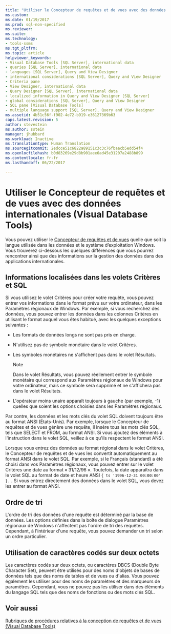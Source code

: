 ```yaml
---
title: "Utiliser le Concepteur de requêtes et de vues avec des données internationales | Microsoft Docs"
ms.custom: 
ms.date: 01/19/2017
ms.prod: sql-non-specified
ms.reviewer: 
ms.suite: 
ms.technology:
- tools-ssms
ms.tgt_pltfrm: 
ms.topic: article
helpviewer_keywords:
- Visual Database Tools [SQL Server], international data
- queries [SQL Server], international data
- languages [SQL Server], Query and View Designer
- international considerations [SQL Server], Query and View Designer
- Criteria pane
- View Designer, international data
- Query Designer [SQL Server], international data
- localized information in Query and View Designer [SQL Server]
- global considerations [SQL Server], Query and View Designer
- SQL pane [Visual Database Tools]
- multiple language support [SQL Server], Query and View Designer
ms.assetid: 4b51c56f-f902-4e72-b919-e36127369b63
caps.latest.revision: 5
author: stevestein
ms.author: sstein
manager: jhubbard
ms.workload: Inactive
ms.translationtype: Human Translation
ms.sourcegitcommit: 2edcce51c6822a89151c3c3c76fbaacb5edd54f4
ms.openlocfilehash: b0d83269e29d8b901aee6ad45e31207a2488b899
ms.contentlocale: fr-fr
ms.lasthandoff: 06/22/2017

---
```

# <a name="use-the-query-and-view-designer-with-international-data-visual-database-tools"></a>Utiliser le Concepteur de requêtes et de vues avec des données internationales (Visual Database Tools)
Vous pouvez utiliser le [Concepteur de requêtes et de vues](../../ssms/visual-db-tools/query-and-view-designer-tools-visual-database-tools.md) quelle que soit la langue utilisée dans les données et le système d’exploitation Windows. Vous trouverez ci-dessous les quelques différences que vous pourrez rencontrer ainsi que des informations sur la gestion des données dans des applications internationales.  
  
## <a name="localized-information-in-the-criteria-and-sql-panes"></a>Informations localisées dans les volets Critères et SQL  
Si vous utilisez le volet Critères pour créer votre requête, vous pouvez entrer vos informations dans le format prévu sur votre ordinateur, dans les Paramètres régionaux de Windows. Par exemple, si vous recherchez des données, vous pouvez entrer les données dans les colonnes Critères en utilisant le format auquel vous êtes habitué, avec les quelques exceptions suivantes :  
  
-   Les formats de données longs ne sont pas pris en charge.  
  
-   N'utilisez pas de symbole monétaire dans le volet Critères.  
  
-   Les symboles monétaires ne s'affichent pas dans le volet Résultats.  
  
    > [!NOTE]  
    > Dans le volet Résultats, vous pouvez réellement entrer le symbole monétaire qui correspond aux Paramètres régionaux de Windows pour votre ordinateur, mais ce symbole sera supprimé et ne s'affichera pas dans le volet Résultats.  
  
-   L'opérateur moins unaire apparaît toujours à gauche (par exemple, -1) quelles que soient les options choisies dans les Paramètres régionaux.  
  
Par contre, les données et les mots clés du volet SQL doivent toujours être au format ANSI (États-Unis). Par exemple, lorsque le Concepteur de requêtes et de vues génère une requête, il insère tous les mots clés SQL, tels que SELECT et FROM, au format ANSI. Si vous ajoutez des éléments à l'instruction dans le volet SQL, veillez à ce qu'ils respectent le format ANSI.  
  
Lorsque vous entrez des données au format régional dans le volet Critères, le Concepteur de requêtes et de vues les convertit automatiquement au format ANSI dans le volet SQL. Par exemple, si le Français (standard) a été choisi dans vos Paramètres régionaux, vous pouvez entrer sur le volet Critères une date au format « 31/12/96 ». Toutefois, la date apparaîtra dans le volet SQL au format de date et heure ANSI `{ ts '1996-12-31 00:00:00' }.` . Si vous entrez directement des données dans le volet SQL, vous devez les entrer au format ANSI.  
  
## <a name="sort-order"></a>Ordre de tri  
L'ordre de tri des données d'une requête est déterminé par la base de données. Les options définies dans la boîte de dialogue Paramètres régionaux de Windows n'affectent pas l'ordre de tri des requêtes. Cependant, à l'intérieur d'une requête, vous pouvez demander un tri selon un ordre particulier.  
  
## <a name="using-double-byte-characters"></a>Utilisation de caractères codés sur deux octets  
Les caractères codés sur deux octets, ou caractères DBCS (Double Byte Character Set), peuvent être utilisés pour des noms d'objets de bases de données tels que des noms de tables et de vues ou d'alias. Vous pouvez également les utiliser pour des noms de paramètres et des marqueurs de paramètres. Cependant, vous ne pouvez pas les utiliser dans des éléments du langage SQL tels que des noms de fonctions ou des mots clés SQL.  
  
## <a name="see-also"></a>Voir aussi  
[Rubriques de procédures relatives à la conception de requêtes et de vues (Visual Database Tools)](../../ssms/visual-db-tools/design-queries-and-views-how-to-topics-visual-database-tools.md)  
  

